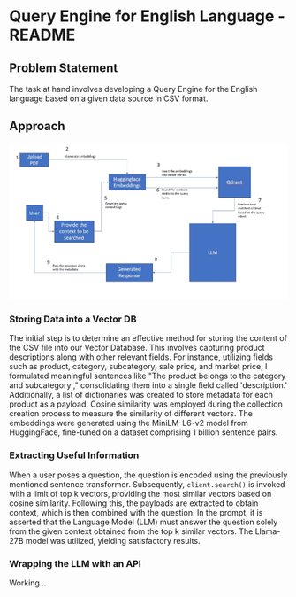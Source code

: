 # Query Engine for English Language - README

## Problem Statement

The task at hand involves developing a Query Engine for the English language based on a given data source in CSV format.

## Approach
![Outline](https://github.com/Akash-Suryawanshi/Context-QnA/blob/main/Idea%20_chart.jpeg)
### Storing Data into a Vector DB

The initial step is to determine an effective method for storing the content of the CSV file into our Vector Database. This involves capturing product descriptions along with other relevant fields. For instance, utilizing fields such as product, category, subcategory, sale price, and market price, I formulated meaningful sentences like "The product <product> belongs to the category <category> and subcategory <subcategory>," consolidating them into a single field called 'description.' Additionally, a list of dictionaries was created to store metadata for each product as a payload. Cosine similarity was employed during the collection creation process to measure the similarity of different vectors. The embeddings were generated using the MiniLM-L6-v2 model from HuggingFace, fine-tuned on a dataset comprising 1 billion sentence pairs.

### Extracting Useful Information

When a user poses a question, the question is encoded using the previously mentioned sentence transformer. Subsequently, `client.search()` is invoked with a limit of top k vectors, providing the most similar vectors based on cosine similarity. Following this, the payloads are extracted to obtain context, which is then combined with the question. In the prompt, it is asserted that the Language Model (LLM) must answer the question solely from the given context obtained from the top k similar vectors. The Llama-27B model was utilized, yielding satisfactory results.

### Wrapping the LLM with an API

Working ..
